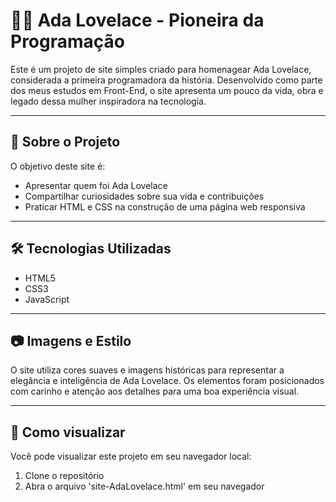 # 👩‍💻 Ada Lovelace - Pioneira da Programação

Este é um projeto de site simples criado para homenagear Ada Lovelace, considerada a primeira programadora da história. Desenvolvido como parte dos meus estudos em Front-End, o site apresenta um pouco da vida, obra e legado dessa mulher inspiradora na tecnologia.  

---

## 🌟 Sobre o Projeto

O objetivo deste site é:

- Apresentar quem foi Ada Lovelace
- Compartilhar curiosidades sobre sua vida e contribuições
- Praticar HTML e CSS na construção de uma página web responsiva

---

## 🛠️ Tecnologias Utilizadas

- HTML5  
- CSS3  
- JavaScript

---

## 📷 Imagens e Estilo

O site utiliza cores suaves e imagens históricas para representar a elegância e inteligência de Ada Lovelace. Os elementos foram posicionados com carinho e atenção aos detalhes para uma boa experiência visual.

---

## 🚀 Como visualizar

Você pode visualizar este projeto em seu navegador local:


1. Clone o repositório
2. Abra o arquivo  'site-AdaLovelace.html' em seu navegador
